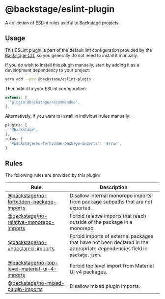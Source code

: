# @backstage/eslint-plugin

A collection of ESLint rules useful to Backstage projects.

## Usage

This ESLint plugin is part of the default lint configuration provided by the [Backstage CLI](https://www.npmjs.com/package/@backstage/cli), so you generally do not need to install it manually.

If you do wish to install this plugin manually, start by adding it as a development dependency to your project:

```sh
yarn add --dev @backstage/eslint-plugin
```

Then add it to your ESLint configuration:

```js
extends: [
  'plugin:@backstage/recommended',
],
```

Alternatively, if you want to install in individual rules manually:

```js
plugins: [
  '@backstage',
],
rules: {
  '@backstage/no-forbidden-package-imports': 'error',
}
```

## Rules

The following rules are provided by this plugin:

| Rule                                                                                                | Description                                                                                                              |
| --------------------------------------------------------------------------------------------------- | ------------------------------------------------------------------------------------------------------------------------ |
| [@backstage/no-forbidden-package-imports](./docs/rules/no-forbidden-package-imports.md)             | Disallow internal monorepo imports from package subpaths that are not exported.                                          |
| [@backstage/no-relative-monorepo-imports](./docs/rules/no-relative-monorepo-imports.md)             | Forbid relative imports that reach outside of the package in a monorepo.                                                 |
| [@backstage/no-undeclared-imports](./docs/rules/no-undeclared-imports.md)                           | Forbid imports of external packages that have not been declared in the appropriate dependencies field in `package.json`. |
| [@backstage/no-top-level-material-ui-4-imports](./docs/rules/no-top-level-material-ui-4-imports.md) | Forbid top level import from Material UI v4 packages.                                                                    |
| [@backstage/no-mixed-plugin-imports](./docs/rules/no-mixed-plugin-imports.md)                       | Disallow mixed plugin imports.                                                                                           |
